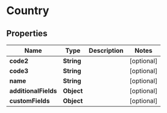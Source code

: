 

# Country

## Properties

Name | Type | Description | Notes
------------ | ------------- | ------------- | -------------
**code2** | **String** |  |  [optional]
**code3** | **String** |  |  [optional]
**name** | **String** |  |  [optional]
**additionalFields** | **Object** |  |  [optional]
**customFields** | **Object** |  |  [optional]




